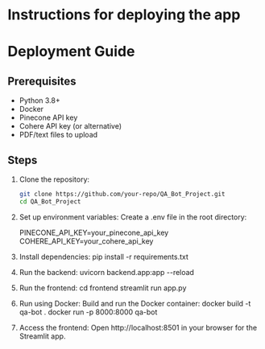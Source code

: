 # Instructions for deploying the app 
# Deployment Guide

## Prerequisites
- Python 3.8+
- Docker
- Pinecone API key
- Cohere API key (or alternative)
- PDF/text files to upload

## Steps
1. Clone the repository:
   ```bash
   git clone https://github.com/your-repo/QA_Bot_Project.git
   cd QA_Bot_Project

2. Set up environment variables:
    Create a .env file in the root directory:
    
    PINECONE_API_KEY=your_pinecone_api_key
    COHERE_API_KEY=your_cohere_api_key


3. Install dependencies:
    pip install -r requirements.txt


4. Run the backend:
    uvicorn backend.app:app --reload


5. Run the frontend:
    cd frontend
    streamlit run app.py 


6. Run using Docker: Build and run the Docker container:
    docker build -t qa-bot .
    docker run -p 8000:8000 qa-bot


7. Access the frontend:
    Open http://localhost:8501 in your browser for the Streamlit app.


